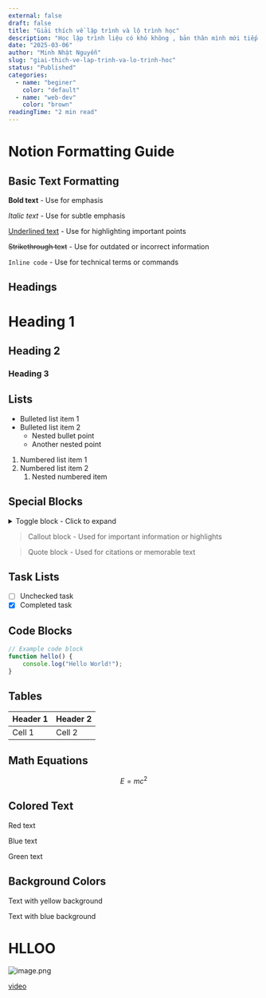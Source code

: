 ```yaml
---
external: false
draft: false
title: "Giải thích về lập trình và lộ trình học"
description: "Học lập trình liệu có khó không , bản thân mình mới tiếp cận cũng nghĩ như vậy "
date: "2025-03-06"
author: "Minh Nhật Nguyễn"
slug: "giai-thich-ve-lap-trinh-va-lo-trinh-hoc"
status: "Published"
categories:
  - name: "beginer"
    color: "default"
  - name: "web-dev"
    color: "brown"
readingTime: "2 min read"
---
```


# Notion Formatting Guide


## Basic Text Formatting


**Bold text** - Use for emphasis


_Italic text_ - Use for subtle emphasis


<u>Underlined text</u> - Use for highlighting important points


~~Strikethrough text~~ - Use for outdated or incorrect information


`Inline code` - Use for technical terms or commands


## Headings


# Heading 1


## Heading 2


### Heading 3


## Lists

- Bulleted list item 1
- Bulleted list item 2
	- Nested bullet point
	- Another nested point
1. Numbered list item 1
2. Numbered list item 2
	1. Nested numbered item

## Special Blocks

<details>
<summary>Toggle block - Click to expand</summary>

Hidden content appears here


</details>


> Callout block - Used for important information or highlights

> Quote block - Used for citations or memorable text

## Task Lists

- [ ] Unchecked task
- [x] Completed task

## Code Blocks


```javascript
// Example code block
function hello() {
    console.log("Hello World!");
}
```


## Tables


| Header 1 | Header 2 |
| -------- | -------- |
| Cell 1   | Cell 2   |


## Math Equations


$$
E = mc^2
$$


## Colored Text


Red text


Blue text


Green text


## Background Colors


Text with yellow background


Text with blue background


# HLLOO


![image.png](https://prod-files-secure.s3.us-west-2.amazonaws.com/a6db9e62-19fc-439b-bd8b-1e09a1fdac77/daa5d06c-e701-42e3-a5ca-8229a0ad7408/image.png?X-Amz-Algorithm=AWS4-HMAC-SHA256&X-Amz-Content-Sha256=UNSIGNED-PAYLOAD&X-Amz-Credential=ASIAZI2LB4666LEC7VZY%2F20250306%2Fus-west-2%2Fs3%2Faws4_request&X-Amz-Date=20250306T110149Z&X-Amz-Expires=3600&X-Amz-Security-Token=IQoJb3JpZ2luX2VjEOP%2F%2F%2F%2F%2F%2F%2F%2F%2F%2FwEaCXVzLXdlc3QtMiJHMEUCIQCjSxsVkdRQINYeuFVEQ38B6rPYSejNAlceI6VdYO75JwIgYYQV8iKGj9o8e1wNh8qv0ScoKXE%2B55PkVkoiAQVNEQMq%2FwMILBAAGgw2Mzc0MjMxODM4MDUiDFauYLvH6S%2FQgxedgircAyEjD5k3pWRd2hixqA9XhKCtV3fc9AE95CFYaFl95mZL95tZ43l92DdRIYU6e%2BLl497mTGMEnib0W17frbFv2Ht82TYYtxEOsFeC7L0U7BGUna2b2eb%2Fkrpj%2FhfrU0xWCb6BouSsiahTi%2F%2F7ooNF7IksdZWtB8sHVp5sYm1QKD73XklXqEwwNOkeE%2BwM8ofxEpxWemtwINYJApWTaU%2F19x8zHK8LTllYfX45wsuvNZcqEGNL6%2B7ftSC19aWLZV9DQc2%2FX%2FytubRR1%2FW2D1Mqpt0SWI%2F%2F5i22cKBDsqmt8NqnDFnBvzOLMxUdMyos4B3HeLb%2B9xFsV8w2wlbnpDfVswtFfnVIPXdHx0xXfkPI9asOUV33wGWhJAHolAvPbK70Q3dNiKJ9SbA4uZS9bdm9q8YkwELSlGCduor3W8c9TK%2Bm3GSP4lZGyRAvp%2BaYflIBGQB2Yk2nFvu4VNDGT%2BnxSdS49ceI0Coh3%2FJ6tbfAyQU%2BtopJobESIaj%2BTfMFgR9UUTSuSIhsUuHtiLN7C4m6zt0NrenAgo5N8WFtSoVxaEcSWsulCMsozNs%2FiNbQ%2BP4zwmFQaz7pcIRybojcsXzqrLpWuAniFktAJCZzVKWXZMUA0KNFks0zzlS61d8JMPHypb4GOqUBfYeRtpEWFlI1gmPF6roct8j%2F90MLdVVIpo6ozg9UAPfRRO1L08hpIZWzl81ZvwJMYs6k%2F1NUHo1NgmwIBRqyahjT6RAlreIzAgUNNoeU9j7V%2BZig0QiYbqmAMSm7egU6vFPx3ItswcCiudD%2BPOlgjOygW43LPS%2FTM4bEhKH8ZEJIUTDYMC%2FbmslOqhTWXPSGEhaU9kHY1CE41kcBm2coJG8kUeg1&X-Amz-Signature=4d75cf0af83f3b9f67d4f37ccea5c072ae7a56e8e120abe312f7059b78512224&X-Amz-SignedHeaders=host&x-id=GetObject)


[video](https://youtu.be/x9yr_-ETw6s?si=1Fk0pU400ADcPokb)

